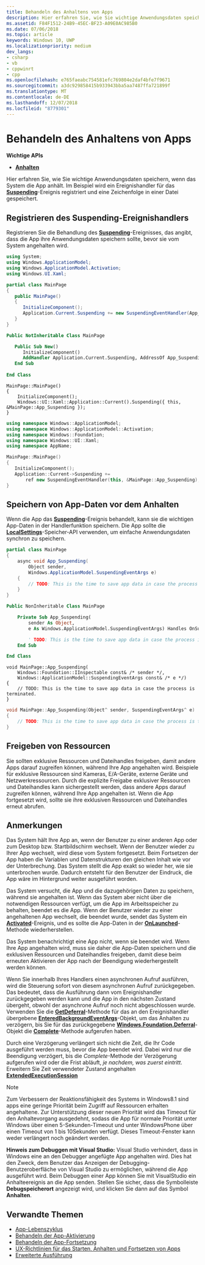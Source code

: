 ```yaml
---
title: Behandeln des Anhaltens von Apps
description: Hier erfahren Sie, wie Sie wichtige Anwendungsdaten speichern, wenn das System die App anhält.
ms.assetid: F84F1512-24B9-45EC-BF23-A09E0AC985B0
ms.date: 07/06/2018
ms.topic: article
keywords: Windows 10, UWP
ms.localizationpriority: medium
dev_langs:
- csharp
- vb
- cppwinrt
- cpp
ms.openlocfilehash: e765faeabc754581efc769804e2daf4bfe7f9671
ms.sourcegitcommit: a3dc929858415b933943bba5aa7487ffa721899f
ms.translationtype: MT
ms.contentlocale: de-DE
ms.lasthandoff: 12/07/2018
ms.locfileid: "8779301"
---
```

# <a name="handle-app-suspend"></a>Behandeln des Anhaltens von Apps

**Wichtige APIs**

- [**Anhalten**](https://msdn.microsoft.com/library/windows/apps/br242341)

Hier erfahren Sie, wie Sie wichtige Anwendungsdaten speichern, wenn das System die App anhält. Im Beispiel wird ein Ereignishandler für das [**Suspending**](https://msdn.microsoft.com/library/windows/apps/br242341)-Ereignis registriert und eine Zeichenfolge in einer Datei gespeichert.

## <a name="register-the-suspending-event-handler"></a>Registrieren des Suspending-Ereignishandlers

Registrieren Sie die Behandlung des [**Suspending**](https://msdn.microsoft.com/library/windows/apps/br242341)-Ereignisses, das angibt, dass die App ihre Anwendungsdaten speichern sollte, bevor sie vom System angehalten wird.

```csharp
using System;
using Windows.ApplicationModel;
using Windows.ApplicationModel.Activation;
using Windows.UI.Xaml;

partial class MainPage
{
   public MainPage()
   {
      InitializeComponent();
      Application.Current.Suspending += new SuspendingEventHandler(App_Suspending);
   }
}
```

```vb
Public NotInheritable Class MainPage

   Public Sub New()
      InitializeComponent()
      AddHandler Application.Current.Suspending, AddressOf App_Suspending
   End Sub
   
End Class
```

```cppwinrt
MainPage::MainPage()
{
    InitializeComponent();
    Windows::UI::Xaml::Application::Current().Suspending({ this, &MainPage::App_Suspending });
}
```

```cpp
using namespace Windows::ApplicationModel;
using namespace Windows::ApplicationModel::Activation;
using namespace Windows::Foundation;
using namespace Windows::UI::Xaml;
using namespace AppName;

MainPage::MainPage()
{
   InitializeComponent();
   Application::Current->Suspending +=
       ref new SuspendingEventHandler(this, &MainPage::App_Suspending);
}
```

## <a name="save-application-data-before-suspension"></a>Speichern von App-Daten vor dem Anhalten

Wenn die App das [**Suspending**](https://msdn.microsoft.com/library/windows/apps/br242341)-Ereignis behandelt, kann sie die wichtigen App-Daten in der Handlerfunktion speichern. Die App sollte die [**LocalSettings**](https://msdn.microsoft.com/library/windows/apps/br241622)-Speicher-API verwenden, um einfache Anwendungsdaten synchron zu speichern.

```csharp
partial class MainPage
{
    async void App_Suspending(
        Object sender,
        Windows.ApplicationModel.SuspendingEventArgs e)
    {
        // TODO: This is the time to save app data in case the process is terminated.
    }
}
```

```vb
Public NonInheritable Class MainPage

    Private Sub App_Suspending(
        sender As Object,
        e As Windows.ApplicationModel.SuspendingEventArgs) Handles OnSuspendEvent.Suspending

        ' TODO: This is the time to save app data in case the process is terminated.
    End Sub

End Class
```

```cppwinrt
void MainPage::App_Suspending(
    Windows::Foundation::IInspectable const& /* sender */,
    Windows::ApplicationModel::SuspendingEventArgs const& /* e */)
{
    // TODO: This is the time to save app data in case the process is terminated.
}
```

```cpp
void MainPage::App_Suspending(Object^ sender, SuspendingEventArgs^ e)
{
    // TODO: This is the time to save app data in case the process is terminated.
}
```

## <a name="release-resources"></a>Freigeben von Ressourcen

Sie sollten exklusive Ressourcen und Dateihandles freigeben, damit andere Apps darauf zugreifen können, während Ihre App angehalten wird. Beispiele für exklusive Ressourcen sind Kameras, E/A-Geräte, externe Geräte und Netzwerkressourcen. Durch die explizite Freigabe exklusiver Ressourcen und Dateihandles kann sichergestellt werden, dass andere Apps darauf zugreifen können, während Ihre App angehalten ist. Wenn die App fortgesetzt wird, sollte sie ihre exklusiven Ressourcen und Dateihandles erneut abrufen.

## <a name="remarks"></a>Anmerkungen

Das System hält Ihre App an, wenn der Benutzer zu einer anderen App oder zum Desktop bzw. Startbildschirm wechselt. Wenn der Benutzer wieder zu Ihrer App wechselt, wird diese vom System fortgesetzt. Beim Fortsetzen der App haben die Variablen und Datenstrukturen den gleichen Inhalt wie vor der Unterbrechung. Das System stellt die App exakt so wieder her, wie sie unterbrochen wurde. Dadurch entsteht für den Benutzer der Eindruck, die App wäre im Hintergrund weiter ausgeführt worden.

Das System versucht, die App und die dazugehörigen Daten zu speichern, während sie angehalten ist. Wenn das System aber nicht über die notwendigen Ressourcen verfügt, um die App im Arbeitsspeicher zu behalten, beendet es die App. Wenn der Benutzer wieder zu einer angehaltenen App wechselt, die beendet wurde, sendet das System ein [**Activated**](https://msdn.microsoft.com/library/windows/apps/br225018)-Ereignis, und es sollte die App-Daten in der [**OnLaunched**](https://msdn.microsoft.com/library/windows/apps/br242335)-Methode wiederherstellen.

Das System benachrichtigt eine App nicht, wenn sie beendet wird. Wenn Ihre App angehalten wird, muss sie daher die App-Daten speichern und die exklusiven Ressourcen und Dateihandles freigeben, damit diese beim erneuten Aktivieren der App nach der Beendigung wiederhergestellt werden können.

Wenn Sie innerhalb Ihres Handlers einen asynchronen Aufruf ausführen, wird die Steuerung sofort von diesem asynchronen Aufruf zurückgegeben. Das bedeutet, dass die Ausführung dann vom Ereignishandler zurückgegeben werden kann und die App in den nächsten Zustand übergeht, obwohl der asynchrone Aufruf noch nicht abgeschlossen wurde. Verwenden Sie die [**GetDeferral**](http://aka.ms/Kt66iv)-Methode für das an den Ereignishandler übergebene [**EnteredBackgroundEventArgs**](http://aka.ms/Ag2yh4)-Objekt, um das Anhalten zu verzögern, bis Sie für das zurückgegebene [**Windows.Foundation.Deferral**](https://msdn.microsoft.com/library/windows/apps/windows.foundation.deferral.aspx)-Objekt die [**Complete**](https://msdn.microsoft.com/library/windows/apps/windows.foundation.deferral.complete.aspx)-Methode aufgerufen haben.

Durch eine Verzögerung verlängert sich nicht die Zeit, die Ihr Code ausgeführt werden muss, bevor die App beendet wird. Dabei wird nur die Beendigung verzögert, bis die *Complete*-Methode der Verzögerung aufgerufen wird oder die Frist abläuft, *je nachdem, was zuerst eintritt*. Erweitern Sie Zeit verwendeter Zustand angehalten [ **ExtendedExecutionSession**](run-minimized-with-extended-execution.md)

> [!NOTE]
> Zum Verbessern der Reaktionsfähigkeit des Systems in Windows8.1 sind apps eine geringe Priorität beim Zugriff auf Ressourcen erhalten angehaltene. Zur Unterstützung dieser neuen Priorität wird das Timeout für den Anhaltevorgang ausgedehnt, sodass die App für normale Priorität unter Windows über einen 5-Sekunden-Timeout und unter WindowsPhone über einen Timeout von 1 bis 10Sekunden verfügt. Dieses Timeout-Fenster kann weder verlängert noch geändert werden.

**Hinweis zum Debuggen mit Visual Studio:** Visual Studio verhindert, dass in Windows eine an den Debugger angefügte App angehalten wird. Dies hat den Zweck, dem Benutzer das Anzeigen der Debugging-Benutzeroberfläche von Visual Studio zu ermöglichen, während die App ausgeführt wird. Beim Debuggen einer App können Sie mit VisualStudio ein Anhalteereignis an die App senden. Stellen Sie sicher, dass die Symbolleiste **Debugspeicherort** angezeigt wird, und klicken Sie dann auf das Symbol **Anhalten**.

## <a name="related-topics"></a>Verwandte Themen

* [App-Lebenszyklus](app-lifecycle.md)
* [Behandeln der App-Aktivierung](activate-an-app.md)
* [Behandeln der App-Fortsetzung](resume-an-app.md)
* [UX-Richtlinien für das Starten, Anhalten und Fortsetzen von Apps](https://msdn.microsoft.com/library/windows/apps/dn611862)
* [Erweiterte Ausführung](run-minimized-with-extended-execution.md)

 

 
